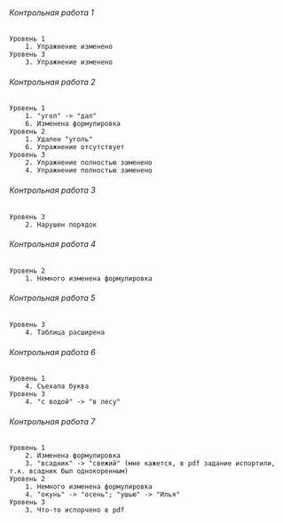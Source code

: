 ###### Контрольная работа 1
	Уровень 1
		1. Упражнение изменено
	Уровень 3
		3. Упражнение изменено

###### Контрольная работа 2
	Уровень 1
		1. "угол" -> "дал"
		6. Изменена формулировка
	Уровень 2
		1. Удален "уголь"
		6. Упражнение отсутствует
	Уровень 3
		2. Упражнение полностью заменено
		4. Упражнение полностью заменено

###### Контрольная работа 3
	Уровень 3
		2. Нарушен порядок

###### Контрольная работа 4
	Уровень 2
		1. Немного изменена формулировка

###### Контрольная работа 5
	Уровень 3
		4. Таблица расширена

###### Контрольная работа 6
	Уровень 1
		4. Съехала буква
	Уровень 3
		4. "с водой" -> "в лесу"

###### Контрольная работа 7
	Уровень 1
		2. Изменена формулировка
		3. "всадник" -> "свежий" (мне кажется, в pdf задание испортили, т.к. всадник был однокоренным)
	Уровень 2
		1. Немного изменена формулировка
		4. "окунь" -> "осень"; "ушью" -> "Илья"
	Уровень 3
		3. Что-то испорчено в pdf
